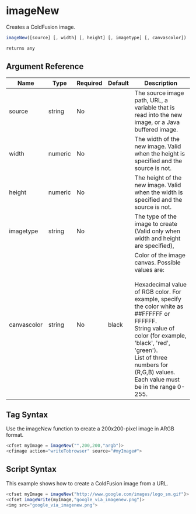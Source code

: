 # imageNew

Creates a ColdFusion image.

```javascript
imageNew([source] [, width] [, height] [, imagetype] [, canvascolor])
```

```javascript
returns any
```

## Argument Reference

| Name | Type | Required | Default | Description |
| --- | --- | --- | --- | --- |
| source | string | No |  | The source image path, URL, a variable that is read into the new image, or a Java buffered image. |
| width | numeric | No |  | The width of the new image. Valid when the height is specified and the source is not. |
| height | numeric | No |  | The height of the new image. Valid when the width is specified and the source is not. |
| imagetype | string | No |  | The type of the image to create (Valid only when width and height are specified), |
| canvascolor | string | No | black | Color of the image canvas. Possible values are:<br /><br />Hexadecimal value of RGB color. For example, specify the color white as ##FFFFFF or FFFFFF.<br />String value of color (for example, 'black', 'red', 'green').<br />List of three numbers for (R,G,B) values. Each value must be in the range 0-255. |

## Tag Syntax

Use the imageNew function to create a 200x200-pixel image in ARGB format.

```javascript
<cfset myImage = imageNew("",200,200,"argb")> 
<cfimage action="writeTobrowser" source="#myImage#">
```

## Script Syntax

This example shows how to create a ColdFusion image from a URL.

```javascript
<cfset myImage = imageNew("http://www.google.com/images/logo_sm.gif")> 
<cfset imageWrite(myImage,"google_via_imagenew.png")> 
<img src="google_via_imagenew.png">
```
